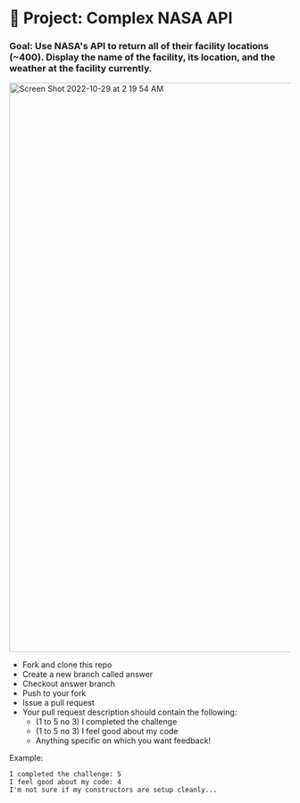 # 🚀 Project: Complex NASA API

### Goal: Use NASA's API to return all of their facility locations (~400). Display the name of the facility, its location, and the weather at the facility currently. 

<img width="1021" alt="Screen Shot 2022-10-29 at 2 19 54 AM" src="https://user-images.githubusercontent.com/113155959/198817110-a4cc7980-151f-499d-ba49-fbad4462a543.png">


- Fork and clone this repo
- Create a new branch called answer
- Checkout answer branch
- Push to your fork
- Issue a pull request
- Your pull request description should contain the following:
  - (1 to 5 no 3) I completed the challenge
  - (1 to 5 no 3) I feel good about my code
  - Anything specific on which you want feedback!

Example:
```
I completed the challenge: 5
I feel good about my code: 4
I'm not sure if my constructors are setup cleanly...
```
